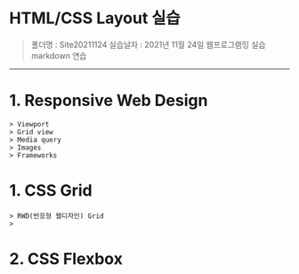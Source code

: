 # HTML/CSS Layout 실습
> 폴더명 : Site20211124
> 실습날자 : 2021년 11월 24일 웹프로그램밍 실습 markdown 연습
---  
# 1. Responsive Web Design
    > Viewport
    > Grid view
    > Media query
    > Images
    > Frameworks
    
# 1. CSS Grid
    > RWD(반응형 웹디자인) Grid
    >
# 2. CSS Flexbox

